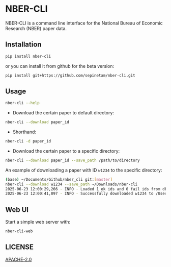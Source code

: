 # NBER-CLI
NBER-CLI is a command line interface for the National Bureau of Economic Research (NBER) paper data.


## Installation
```bash
pip install nber-cli
```

or you can install it from github for the beta version:
```bash
pip install git+https://github.com/sepinetam/nber-cli.git
```

## Usage
```bash
nber-cli --help
```

- Download the certain paper to default directory:
```bash
nber-cli --download paper_id
```

- Shorthand:
```bash
nber-cli -d paper_id
```

- Download the certain paper to a specific directory:
```bash
nber-cli --download paper_id --save_path /path/to/directory
```

An example of downloading a paper with ID `w1234` to the specific directory:
```bash
(base) ~/Documents/Github/nber_cli git:[master]
nber-cli --download w1234 --save_path ~/Downloads/nber-cli
2025-06-23 12:00:29,266 - INFO - Loaded 1 ok ids and 0 fail ids from db.
2025-06-23 12:00:41,097 - INFO - Successfully downloaded w1234 to /Users/sepinetam/Downloads/nber-cli/w1234.pdf

```
## Web UI

Start a simple web server with:
```bash
nber-cli-web
```


## LICENSE
[APACHE-2.0](LICENSE)
